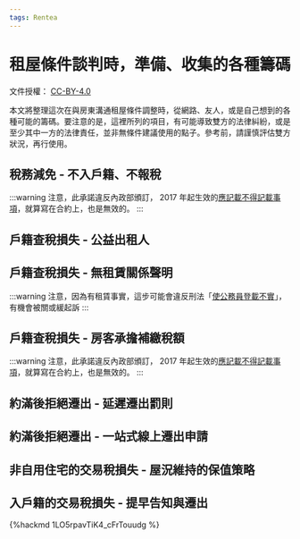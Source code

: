 ```yaml
---
tags: Rentea
---
```

# 租屋條件談判時，準備、收集的各種籌碼

文件授權： [CC-BY-4.0](https://creativecommons.org/licenses/by/4.0/deed.zh_TW)

本文將整理這次在與房東溝通租屋條件調整時，從網路、友人，或是自己想到的各種可能的籌碼。要注意的是，這裡所列的項目，有可能導致雙方的法律糾紛，或是至少其中一方的法律責任，並非無條件建議使用的點子。參考前，請謹慎評估雙方狀況，再行使用。

## 稅務減免 - 不入戶籍、不報稅

:::warning
注意，此承諾違反內政部頒訂， 2017 年起生效的[應記載不得記載事項](https://www.moi.gov.tw/News_Content.aspx?n=2&s=9740)，就算寫在合約上，也是無效的。
:::

## 戶籍查稅損失 - 公益出租人

## 戶籍查稅損失 - 無租賃關係聲明

:::warning
注意，因為有租賃事實，這步可能會違反刑法「[使公務員登載不實](https://www.tax.taichung.gov.tw/1921176/post)」，有機會被關或緩起訴
:::

## 戶籍查稅損失 - 房客承擔補繳稅額

:::warning
注意，此承諾違反內政部頒訂， 2017 年起生效的[應記載不得記載事項](https://www.moi.gov.tw/News_Content.aspx?n=2&s=9740)，就算寫在合約上，也是無效的。
:::

## 約滿後拒絕遷出 - 延遲遷出罰則

## 約滿後拒絕遷出 - 一站式線上遷出申請

## 非自用住宅的交易稅損失 - 屋況維持的保值策略

## 入戶籍的交易稅損失 - 提早告知與遷出



{%hackmd 1LO5rpavTiK4_cFrTouudg %}
